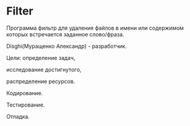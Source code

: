 # Filter
Программа фильтр для удаления файлов в имени или содержимом которых встречается заданное слово/фраза.

Disghi(Муращенко Александр) - разработчик.

Цели:
определение задач,

исследование достигнутого,

распределение ресурсов.


Кодирование.

Тестирование.

Отладка.
